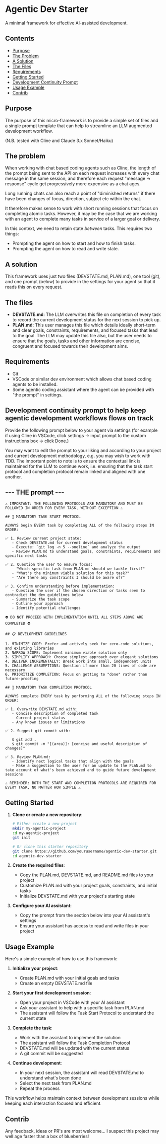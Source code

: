 # Agentic Dev Starter

A minimal framework for effective AI-assisted development.

## Contents
- [Purpose](#purpose)
- [The Problem](#the-problem)
- [A Solution](#a-solution)
- [The Files](#the-files)
- [Requirements](#requirements)
- [Getting Started](#getting-started)
- [Development Continuity Prompt](#development-continuity-prompt-to-help-keep-agentic-development-workflows-flows-on-track)
- [Usage Example](#usage-example)
- [Contrib](#contrib)

## Purpose

The purpose of this micro-framework is to provide a simple set of files and a single prompt template that can help to streamline an LLM augmented development workflow.

(N.B. tested with Cline and Claude 3.x Sonnet/Haiku)

## The problem

When working with chat based coding agents such as Cline, the length of the prompt being sent to the API on each request increases with every chat message in the same session, and therefore each request "message -> response" cycle get progressively more expensive as a chat ages. 

Long running chats can also reach a point of "diminished returns" if there have been changes of focus, direction, subject etc within the chat. 

It therefore makes sense to work with short running sessions that focus on completing atomic tasks. However, it may be the case that we are working with an agent to complete many tasks in service of a larger goal or delivery. 

In this context, we need to retain state *between* tasks. This requires two things:
- Prompting the agent on how to start and how to finish tasks.
- Prompting the agent on how to read and write state.

## A solution

This framework uses just two files (DEVSTATE.md, PLAN.md), one tool (git), and one prompt (below) to provide in the settings for your agent so that it reads this on every request.

## The files

- **DEVSTATE.md**: The LLM overwrites this file on completion of every task to record the current development status for the next session to pick up.
- **PLAN.md**: This user manages this file which details ideally short-term and clear goals, constraints, requirements, and focused tasks that lead to the goal. The LLM may update this file also, but the user needs to ensure that the goals, tasks and other information are concise, congruent and focused towards their development aims.

## Requirements

- Git
- VSCode or similar dev environment which allows chat based coding agents to be installed.
- Some agentic coding assistant where the agent can be provided with "the prompt" in settings.

## Development continuity prompt to help keep agentic development workflows flows on track 

Provide the following prompt below to your agent via settings (for example if using Cline in VSCode, click settings -> input prompt to the custom instructions box -> click Done.)

You may want to edit the prompt to your liking and according to your project and current development methodology, e.g. you may wish to work with TDD. The important point to note is to ensure the contextual link is maintained for the LLM to continue work, i.e. ensuring that the task start protocol and completion protocol remain linked and aligned with one another.

## --- THE prompt ---

```
⚠️ IMPORTANT: THE FOLLOWING PROTOCOLS ARE MANDATORY AND MUST BE FOLLOWED IN ORDER FOR EVERY TASK, WITHOUT EXCEPTION ⚠️

## 🔄 MANDATORY TASK START PROTOCOL

ALWAYS begin EVERY task by completing ALL of the following steps IN ORDER:

✅ 1. Review current project state:
   - Check DEVSTATE.md for current development status
   - Execute: `git log -n 5 --oneline` and analyze the output
   - Review PLAN.md to understand goals, constraints, requirements and specific next tasks

✅ 2. Question the user to ensure focus:
   - "Which specific task from PLAN.md should we tackle first?"
   - "What's the minimum viable solution for this task?"
   - "Are there any constraints I should be aware of?"

✅ 3. Confirm understanding before implementation:
   - Question the user if the chosen direction or tasks seem to contradict the dev guidelines below
   - Summarize the task scope
   - Outline your approach
   - Identify potential challenges

⛔ DO NOT PROCEED WITH IMPLEMENTATION UNTIL ALL STEPS ABOVE ARE COMPLETED ⛔

## 📋 DEVELOPMENT GUIDELINES

1. MINIMIZE CODE: Prefer and actively seek for zero-code solutions, and existing libraries
2. NARROW SCOPE: Implement minimum viable solution only
3. SIMPLIFY APPROACH: Choose simplest approach over elegant solutions
4. DELIVER INCREMENTALLY: Break work into small, independent units
5. CHALLENGE ASSUMPTIONS: Question if more than 20 lines of code are necessary
6. PRIORITIZE COMPLETION: Focus on getting to "done" rather than future-proofing

## 🏁 MANDATORY TASK COMPLETION PROTOCOL

ALWAYS complete EVERY task by performing ALL of the following steps IN ORDER:

✅ 1. Overwrite DEVSTATE.md with:
   - Concise description of completed task
   - Current project status
   - Any known issues or limitations

✅ 2. Suggest git commit with:

   $ git add .
   $ git commit -m "[(area)]: [concise and useful description of changes]"

✅ 3. Review PLAN.md:
   - Identify next logical tasks that align with the goals
   - Make a suggestion to the user for an update to the PLAN.md to take account of what's been achieved and to guide future development sessions

⚠️ REMINDER: BOTH THE START AND COMPLETION PROTOCOLS ARE REQUIRED FOR EVERY TASK, NO MATTER HOW SIMPLE ⚠️
```

## Getting Started

1. **Clone or create a new repository**:
   ```bash
   # Either create a new project
   mkdir my-agentic-project
   cd my-agentic-project
   git init
   
   # Or clone this starter repository
   git clone https://github.com/yourusername/agentic-dev-starter.git
   cd agentic-dev-starter
   ```

2. **Create the required files**:
   - Copy the PLAN.md, DEVSTATE.md, and README.md files to your project
   - Customize PLAN.md with your project goals, constraints, and initial tasks
   - Initialize DEVSTATE.md with your project's starting state

3. **Configure your AI assistant**:
   - Copy the prompt from the section below into your AI assistant's settings
   - Ensure your assistant has access to read and write files in your project

## Usage Example

Here's a simple example of how to use this framework:

1. **Initialize your project**:
   - Create PLAN.md with your initial goals and tasks
   - Create an empty DEVSTATE.md file

2. **Start your first development session**:
   - Open your project in VSCode with your AI assistant
   - Ask your assistant to help with a specific task from PLAN.md
   - The assistant will follow the Task Start Protocol to understand the current state

3. **Complete the task**:
   - Work with the assistant to implement the solution
   - The assistant will follow the Task Completion Protocol
   - DEVSTATE.md will be updated with the current status
   - A git commit will be suggested

4. **Continue development**:
   - In your next session, the assistant will read DEVSTATE.md to understand what's been done
   - Select the next task from PLAN.md
   - Repeat the process

This workflow helps maintain context between development sessions while keeping each interaction focused and efficient.

## Contrib

Any feedback, ideas or PR's are most welcome... I suspect this project may well age faster than a box of blueberries!
